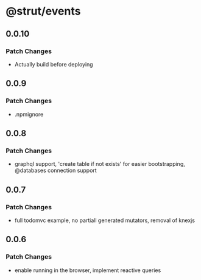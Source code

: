 # @strut/events

## 0.0.10

### Patch Changes

- Actually build before deploying

## 0.0.9

### Patch Changes

- .npmignore

## 0.0.8

### Patch Changes

- graphql support, 'create table if not exists' for easier bootstrapping, @databases connection support

## 0.0.7

### Patch Changes

- full todomvc example, no partiall generated mutators, removal of knexjs

## 0.0.6

### Patch Changes

- enable running in the browser, implement reactive queries
